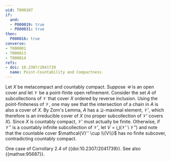 ```yaml
---
uid: T000107
if:
  and:
  - P000019: true
  - P000031: true
then:
  P000016: true
converse:
- T000001
- T000013
- T000014
refs:
- doi: 10.2307/2041739
  name: Point-Countability and Compactness
---
```


Let $X$ be metacompact and countably compact. Suppose $\mathcal{U}$ is an open cover and let $\mathcal{V}$ be a point-finite open refinement. Consider the set $A$ of subcollections of $\mathcal{V}$ that cover $X$ ordered by reverse inclusion. Using the point-finiteness of $\mathcal{V}$, one may see that the intersection of a chain in $A$ is also a cover of $X$. By Zorn's Lemma, $A$ has a $\supseteq$-maximal element, $\mathcal{V}'$, which therefore is an irreducible cover of $X$ (no proper subcollection of $\mathcal{V}'$ covers $X$). Since $X$ is countably compact, $\mathcal{V}'$ must actually be finite. Otherwise, if $\mathcal{V}''$ is a countably infinite subcollection of $\mathcal{V}'$, let $V = \bigcup(\mathcal{V}' \setminus \mathcal{V}'')$ and note that the countable cover $\mathcal{V}'' \cup \\{V\\}$ has no finite subcover, contradicting countably compact. 

One case of Corrollary 2.4 of {{doi:10.2307/2041739}}. See also {{mathse:95687}}.


